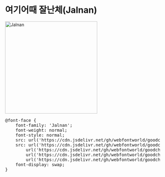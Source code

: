 # 여기어때 잘난체(Jalnan)

<a href="https://wess.tistory.com/249" target="_blank">
    <img src="https://webfontworld.github.io/goodchoice/Jalnan.jpg" alt="Jalnan" style="width:300px">
</a>

<pre>
@font-face {
    font-family: 'Jalnan';
    font-weight: normal;
    font-style: normal;
    src: url('https://cdn.jsdelivr.net/gh/webfontworld/goodchoice/Jalnan.eot');
    src: url('https://cdn.jsdelivr.net/gh/webfontworld/goodchoice/Jalnan.eot?#iefix') format('embedded-opentype'),
        url('https://cdn.jsdelivr.net/gh/webfontworld/goodchoice/Jalnan.woff2') format('woff2'),
        url('https://cdn.jsdelivr.net/gh/webfontworld/goodchoice/Jalnan.woff') format('woff'),
        url('https://cdn.jsdelivr.net/gh/webfontworld/goodchoice/Jalnan.ttf') format("truetype");
    font-display: swap;
}
</pre>
